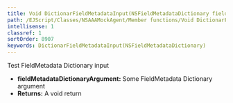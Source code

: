 ```yaml
---
title: Void DictionarFieldMetadataInput(NSFieldMetadataDictionary fieldMetadataDictionaryArgument)
path: /EJScript/Classes/NSAAAMockAgent/Member functions/Void DictionarFieldMetadataInput(NSFieldMetadataDictionary p_0)
intellisense: 1
classref: 1
sortOrder: 8907
keywords: DictionarFieldMetadataInput(NSFieldMetadataDictionary)
---
```



Test FieldMetadata Dictionary input



* **fieldMetadataDictionaryArgument:** Some FieldMetadata Dictionary argument
* **Returns:** A void return


